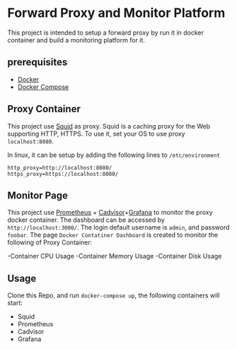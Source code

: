 # Forward Proxy and Monitor Platform 
This project is intended to setup a forward proxy by run it in docker container and build a monitoring platform for it. 


## prerequisites
- [Docker](https://docs.docker.com/install/#cloud)
- [Docker Compose](https://docs.docker.com/compose/install/)

## Proxy Container
This project use [Squid](http://www.squid-cache.org/) as proxy. Squid is a caching proxy for the Web supporting HTTP, HTTPS. To use it, set your OS to use proxy `localhost:8080`. 

In linux, it can be setup by adding the following lines to `/etc/environment`

```
http_proxy=http://localhost:8080/
https_proxy=https://localhost:8080/
```
## Monitor Page 
This project use [Prometheus](https://prometheus.io/) + [Cadvisor](https://github.com/google/cadvisor)+[Grafana](https://grafana.com/) to monitor the proxy docker container. The dashboard can be accessed by `http://localhost:3000/`. The login default username is `admin`, and password `foobar`.
The page `Docker Contatiner Dashboard` is created to monitor the following of Proxy Container:

-Container CPU Usage
-Container Memory Usage
-Container Disk Usage

## Usage
Clone this Repo, and run `docker-compose up`, the following containers will start:

- Squid 
- Prometheus
- Cadvisor 
- Grafana 



